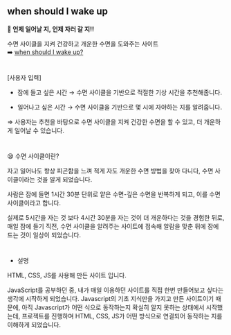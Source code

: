 ## when should I wake up


<b>🤔 언제 일어날 지, 언제 자러 갈 지!!</b>

수면 사이클을 지켜 건강하고 개운한 수면을 도와주는 사이트
<br>
➡️ [when should I wake up?](https://hnyoojin.github.io/whenshouldIwakeup/)
<br><br><br>
[사용자 입력]

- 잠에 들고 싶은 시간
    → 수면 사이클을 기반으로 적절한 기상 시간을 추천해줍니다.
    
- 일어나고 싶은 시간
    → 수면 사이클을 기반으로 몇 시에 자야하는 지를 알려줍니다.
    

⇒ 사용자는 추천을 바탕으로 수면 사이클을 지켜 건강한 수면을 할 수 있고, 더 개운하게 일어날 수 있습니다.
#
😪 수면 사이클이란?


자고 일어나도 항상 피곤함을 느껴 적게 자도 개운한 수면 방법을 찾아 다니다, 수면 사이클이라는 것을 알게 되었습니다.

사람은 잠에 들면 1시간 30분 단위로 얕은 수면-깊은 수면을 반복하게 되고, 이를 수면 사이클이라고 합니다.

실제로 5시간을 자는 것 보다 4시간 30분을 자는 것이 더 개운하다는 것을 경험한 뒤로, 매일 잠에 들기 직전, 수면 사이클을 알려주는 사이트에 접속해 알람을 맞춘 뒤에 잠에 드는 것이 일상이 되었습니다.

#
- 설명

HTML, CSS, JS를 사용해 만든 사이트 입니다.

JavaScript를 공부하던 중, 내가 매일 이용하던 사이트를 직접 한번 만들어보고 싶다는 생각에 시작하게 되었습니다. Javascript의 기초 지식만을 가지고 만든 사이트이기 때문에, 아직 Javascript가 어떤 식으로 동작하는지 확실히 알지 못하는 상태에서 시작했는데, 프로젝트를 진행하며 HTML, CSS, JS가 어떤 방식으로 연결되어 동작하는 지를 이해하게 되었습니다.
